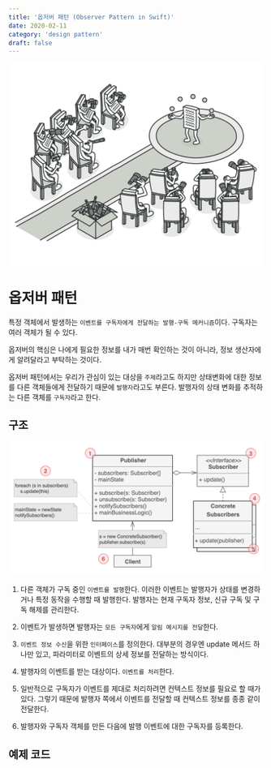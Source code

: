 ```yaml
---
title: '옵저버 패턴 (Observer Pattern in Swift)'
date: 2020-02-11
category: 'design pattern'
draft: false
---
```


![](./images/observer-pattern-1.png)

# 옵저버 패턴

특정 객체에서 발생하는 `이벤트를 구독자에게 전달하는 발행-구독 메커니즘`이다. 구독자는 여러 객체가 될 수 있다.

옵저버의 핵심은 나에게 필요한 정보를 내가 매번 확인하는 것이 아니라, 정보 생산자에게 알려달라고 부탁하는 것이다. 

옵저버 패턴에서는 우리가 관심이 있는 대상을 `주제`라고도 하지만 상태변화에 대한 정보를 다른 객체들에게 전달하기 때문에 `발행자`라고도 부른다. 발행자의 상태 변화를 추적하는 다른 객체를 `구독자`라고 한다.

## 구조

![](./images/observer-pattern-2.png)

1. 다른 객체가 구독 중인 `이벤트를 발행`한다. 이러한 이벤트는 발행자가 상태를 변경하거나 특정 동작을 수행할 때 발행한다. 발행자는 현재 구독자 정보, 신규 구독 및 구독 해제를 관리한다. 

2. 이벤트가 발생하면 발행자는 `모든 구독자`에게 `알림 메시지를 전달`한다.

3. `이벤트 정보 수신`을 위한 `인터페이스`를 정의한다. 대부분의 경우엔 update 메서드 하나만 있고, 파라미터로 이벤트의 상세 정보를 전달하는 방식이다.

4. 발행자의 이벤트를 받는 대상이다. `이벤트를 처리`한다.

5. 일반적으로 구독자가 이벤트를 제대로 처리하려면 컨텍스트 정보를 필요로 할 때가 있다. 그렇기 때문에 발행자 쪽에서 이벤트를 전달할 때 컨텍스트 정보를 종종 같이 전달한다.

6. 발행자와 구독자 객체를 만든 다음에 발행 이벤트에 대한 구독자를 등록한다.

## 예제 코드
